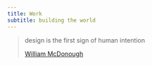 ```yaml
---
title: Work
subtitle: building the world
---
```


> design is the first sign of human intention
>
> [William McDonough](http://www.greenmac.com/bioneers/McDonough/)
